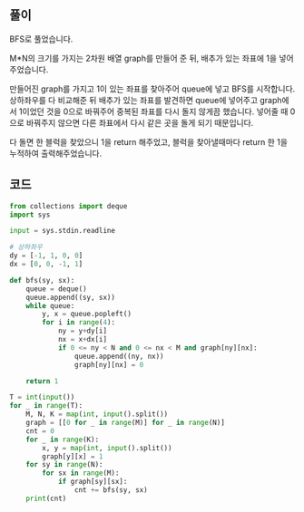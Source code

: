 ## 풀이  

BFS로 풀었습니다.  

M*N의 크기를 가지는 2차원 배열 graph를 만들어 준 뒤, 배추가 있는 좌표에 1을 넣어주었습니다.

만들어진 graph를 가지고 1이 있는 좌표를 찾아주어 queue에 넣고 BFS를 시작합니다.  
상하좌우를 다 비교해준 뒤 배추가 있는 좌표를 발견하면 queue에 넣어주고 graph에서 1이었던 것을 0으로 바꿔주어 중복된 좌표를 다시 돌지 않게끔 했습니다. 넣어줄 때 0으로 바꿔주지 않으면 다른 좌표에서 다시 같은 곳을 돌게 되기 때문입니다.

다 돌면 한 블럭을 찾았으니 1을 return 해주었고, 블럭을 찾아낼때마다 return 한 1을 누적하여 출력해주었습니다. 

## 코드  
```python
from collections import deque
import sys

input = sys.stdin.readline

# 상하좌우
dy = [-1, 1, 0, 0]
dx = [0, 0, -1, 1]

def bfs(sy, sx):
    queue = deque()
    queue.append((sy, sx))
    while queue:
        y, x = queue.popleft()
        for i in range(4):
            ny = y+dy[i]
            nx = x+dx[i]
            if 0 <= ny < N and 0 <= nx < M and graph[ny][nx]:
                queue.append((ny, nx))
                graph[ny][nx] = 0

    return 1

T = int(input())
for _ in range(T):
    M, N, K = map(int, input().split())
    graph = [[0 for _ in range(M)] for _ in range(N)]
    cnt = 0
    for _ in range(K):
        x, y = map(int, input().split())
        graph[y][x] = 1
    for sy in range(N):
        for sx in range(M):
            if graph[sy][sx]:
                cnt += bfs(sy, sx)
    print(cnt)
```

